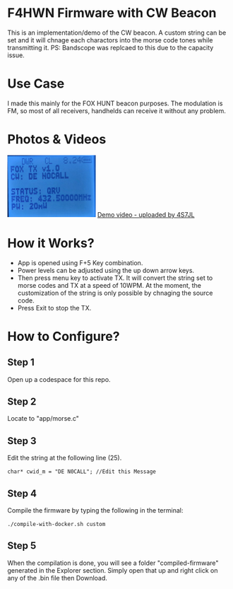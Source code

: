 # F4HWN Firmware with CW Beacon
This is an implementation/demo of the CW beacon. A custom string can be set and it will chnage each charactors into the morse code tones while transmitting it.
PS: Bandscope was replcaed to this due to the capacity issue.

# Use Case
I made this mainly for the FOX HUNT beacon purposes. The modulation is FM, so most of all receivers, handhelds can receive it without any problem. 

# Photos & Videos
<img src="https://raw.githubusercontent.com/jason8098/uv-k5-firmware-custom-with-cw/refs/heads/main/images/morse_menu.jpeg" alt="morse screen" width="200"/>
<a href="https://youtube.com/shorts/rFiTzwoiCbk?si=5fcepVO4zzER_N6f" target="_blank">Demo video - uploaded by 4S7JL</a
>

# How it Works?
- App is opened using F+5 Key combination.
- Power levels can be adjusted using the up down arrow keys.
- Then press menu key to activate TX. It will convert the string set to morse codes and TX at a speed of 10WPM. At the moment, the customization of the string is only possible by chnaging the source code.
- Press Exit to stop the TX.

# How to Configure?
## Step 1
Open up a codespace for this repo.

## Step 2
Locate to "app/morse.c"

## Step 3
Edit the string at the following line (25).

    char* cwid_m = "DE N0CALL"; //Edit this Message

## Step 4
Compile the firmware by typing the following in the terminal:

    ./compile-with-docker.sh custom


## Step 5 
When the compilation is done, you will see a folder "compiled-firmware" generated in the Explorer section. Simply open that up and right click on any of the .bin file then Download.
